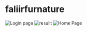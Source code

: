 # faliirfurnature

 
![Login page](https://user-images.githubusercontent.com/116520949/216814770-b0952580-67cc-4910-9e10-f3a9f79e6d8d.PNG)
![resullt](https://user-images.githubusercontent.com/116520949/216814772-c4c65b90-1c4a-4b02-9f76-200720047358.PNG)
![Home Page](https://user-images.githubusercontent.com/116520949/216814774-b3a99b5e-8b14-423c-b083-00640b869e0f.PNG)

